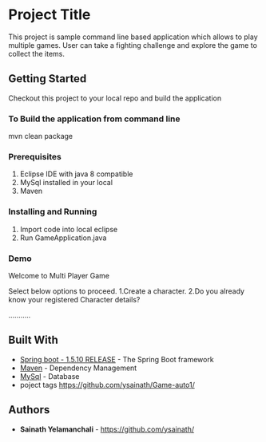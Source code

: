 # Project Title

This project is sample command line based application which allows to play multiple games.
User can take a fighting challenge and explore the game to collect the items.


## Getting Started

Checkout this project to your local repo and build the application

### To Build the application from command line
 
mvn clean package

### Prerequisites

1. Eclipse IDE with java 8 compatible
2. MySql installed in your local
3. Maven

### Installing and Running

1. Import code into local eclipse
2. Run GameApplication.java 

### Demo 

Welcome to Multi Player Game

Select below options to proceed.
1.Create a character.
2.Do you already know your registered Character details?

...........

## Built With

* [Spring boot - 1.5.10 RELEASE](https://docs.spring.io/spring-boot/docs/) - The Spring Boot framework
* [Maven](https://maven.apache.org/) - Dependency Management 
* [MySql](https://dev.mysql.com/doc/) - Database
* poject tags https://github.com/ysainath/Game-auto1/

## Authors

* **Sainath Yelamanchali** - https://github.com/ysainath/
